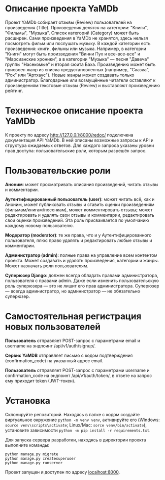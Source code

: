# Описание проекта YaMDb
Проект YaMDb собирает отзывы (Review) пользователей на произведения (Title). Произведения делятся на категории: "Книги", "Фильмы", "Музыка". Список категорий (Category) может быть расширен.
Сами произведения в YaMDb не хранятся, здесь нельзя посмотреть фильм или послушать музыку.
В каждой категории есть произведения: книги, фильмы или музыка. Например, в категории "Книги" могут быть произведения "Винни Пух и все-все-все" и "Марсианские хроники", а в категории "Музыка" — песня "Давеча" группы "Насекомые" и вторая сюита Баха. Произведению может быть присвоен жанр из списка предустановленных (например, "Сказка", "Рок" или "Артхаус"). Новые жанры может создавать только администратор.
Благодарные или возмущённые читатели оставляют к произведениям текстовые отзывы (Review) и выставляют произведению рейтинг.

# Техническое описание проекта YaMDb
К проекту по адресу http://127.0.0.1:8000/redoc/ подключена документация API YaMDb. В ней описаны возможные запросы к API и структура ожидаемых ответов. Для каждого запроса указаны уровни прав доступа: пользовательские роли, которым разрешён запрос.

# Пользовательские роли
**Аноним**: может просматривать описания произведений, читать отзывы и комментарии.

**Аутентифицированный пользователь (user)**: может читать всё, как и Аноним, может публиковать отзывы и ставить оценки произведениям (фильмам/книгам/песенкам), может комментировать отзывы; может редактировать и удалять свои отзывы и комментарии, редактировать свои оценки произведений. Эта роль присваивается по умолчанию каждому новому пользователю.

**Модератор (moderator)**: те же права, что и у Аутентифицированного пользователя, плюс право удалять и редактировать любые отзывы и комментарии.

**Администратор (admin)**: полные права на управление всем контентом проекта. Может создавать и удалять произведения, категории и жанры. Может назначать роли пользователям.

**Суперюзер Django**: должен всегда обладать правами администратора, пользователя с правами admin. Даже если изменить пользовательскую роль суперюзера — это не лишит его прав администратора. Суперюзер — всегда администратор, но администратор — не обязательно суперюзер.

# Самостоятельная регистрация новых пользователей
__Пользователь__ отправляет POST-запрос с параметрами email и username на эндпоинт /api/v1/auth/signup/.

__Сервис YaMDB__ отправляет письмо с кодом подтверждения (confirmation_code) на указанный адрес email.

__Пользователь__ отправляет POST-запрос с параметрами username и confirmation_code на эндпоинт /api/v1/auth/token/, в ответе на запрос ему приходит token (JWT-токен).

# Установка
Склонируйте репозиторий. Находясь в папке с кодом создайте виртуальное окружение `python -m venv venv`, активируйте его (Windows: `source venv\scripts\activate`; Linux/Mac: `sorce venv/bin/activate`), установите зависимости `python -m pip install -r requirements.txt`.

Для запуска сервера разработки,  находясь в директории проекта выполните команды:
```
python manage.py migrate
python manage.py createsuperuser
python manage.py runserver
```

Проект запущен и доступен по адресу [localhost:8000](http://localhost:8000/).
